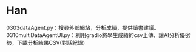 # Han
0303dataAgent.py：搜尋外部網站，分析成績，提供讀書建議。
0310multiDataAgentUI.py：利用gradio將學生成績的csv上傳，讓AI分析優劣勢，下載分析結果CSV(對話紀錄)
